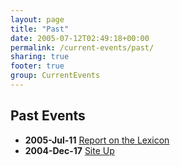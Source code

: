 ```yaml
---
layout: page
title: "Past"
date: 2005-07-12T02:49:18+00:00
permalink: /current-events/past/
sharing: true
footer: true
group: CurrentEvents
---
```


## Past Events

* **2005-Jul-11** [ Report on the Lexicon](/current-events/2005jul11-)
* **2004-Dec-17** [ Site Up](/current-events/2004dec17-)
